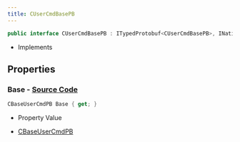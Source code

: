 ```yaml
---
title: CUserCmdBasePB
---
```


```csharp
public interface CUserCmdBasePB : ITypedProtobuf<CUserCmdBasePB>, INativeHandle
```

- Implements

## Properties

### **Base** - [Source Code](https://github.com/swiftly-solution/swiftlys2/blob/main/managed/src/SwiftlyS2.Generated/Protobufs/Interfaces/CUserCmdBasePB.cs#L13)

```csharp
CBaseUserCmdPB Base { get; }
```

- Property Value

- [CBaseUserCmdPB](/docs/api/shared/protobufdefinitions/cbaseusercmdpb)

